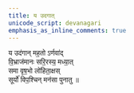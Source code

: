 ```yaml
---
title: य उदगात्
unicode_script: devanagari
emphasis_as_inline_comments: true
---
```


य उद॑गान् मह॒तो ऽर्णवा॑द्  
वि॒भ्राज॑मानः सरि॒रस्य॒ मध्या॒त्  
समा वृष॒भो लो॑हिता॒क्षस्  
सूर्यो॑ विप॒श्चिन् मन॑सा पुनातु ॥